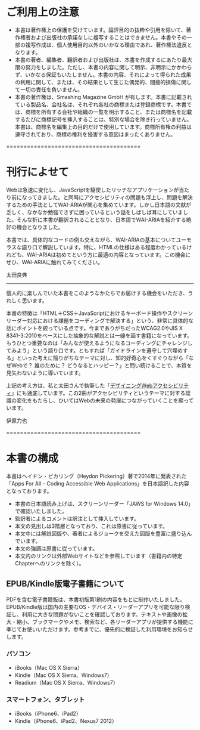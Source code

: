 <h1 class="titleNotice">ご利用上の注意</h1>

- 本書は著作権上の保護を受けています。論評目的の抜粋や引用を除いて、著作権者および出版社の承諾なしに複写することはできません。本書やその一部の複写作成は、個人使用目的以外のいかなる理由であれ、著作権法違反となります。
- 本書の著者、編集者、翻訳者および出版社は、本書を作成するにあたり最大限の努力をしました。ただし、本書の内容に関して明示、非明示にかかわらず、いかなる保証もいたしません。本書の内容、それによって得られた成果の利用に関して、または、その結果として生じた偶発的、間接的損傷に関して一切の責任を負いません。
- 本書の著作権は、Smashing Magazine GmbH が有します。本書に記載されている製品名、会社名は、それぞれ各社の商標または登録商標です。本書では、商標を所有する会社や組織の一覧を明示すること、または商標名を記載するたびに商標記号を挿入することは、特別な場合を除き行っていません。本書は、商標名を編集上の目的だけで使用しています。商標所有権の利益は遵守されており、商標の権利を侵害する意図はまったくありません。

=======================================

# 刊行によせて

Webは急速に変化し、JavaScriptを駆使したリッチなアプリケーションが当たり前になってきました。と同時にアクセシビリティの問題も浮上し、問題を解決するための手法としてWAI-ARIAが関心を集めています。しかし日本語の文献が乏しく、なかなか勉強できずに困っているという話をしばしば耳にしていました。そんな折に本書が翻訳されることとなり、日本語でWAI-ARIAを紹介する絶好の機会となりました。

本書では、具体的なコードの例も交えながら、WAI-ARIAの基本についてユーモラスな語り口で解説しています。特に、HTMLの仕様はある程度わかっているけれども、WAI-ARIAは初めてという方に最適の内容となっています。この機会にぜひ、WAI-ARIAに触れてみてください。

太田良典

---

個人的に楽しんでいた本書をこのようなかたちでお届けする機会をいただき、うれしく思います。

本書の特徴は「HTML＋CSS＋JavaScriptにおけるキーボード操作やスクリーンリーダー対応における課題をコーディングで解決する」という、非常に具体的な話にポイントを絞っている点です。今までありがちだったWCAG2.0やJIS X 8341-3:2010をベースにした抽象的な解説とは一線を画す書籍になっています。もうひとつ重要なのは「みんなが使えるようになるコーディングにチャレンジしてみよう」という語り口です。ともすれば「ガイドラインを遵守して穴埋めする」といった考えに陥りがちなテーマに対し、知的好奇心をくすぐりながら「なぜWebで？ 誰のために？ どうなるとハッピー？」と問い続けることで、本質を見失わないように導いています。

上記の考え方は、私と太田さんで執筆した「<a href="https://www.borndigital.co.jp/book/6111.html">デザイニングWebアクセシビリティ</a>」にも通底しています。この2冊がアクセシビリティというテーマに対する認識の変化をもたらし、ひいてはWebの未来の発展につながっていくことを願っています。

伊原力也

=======================================

# 本書の構成

本書はヘイドン・ピカリング（Heydon Pickering）著で2014年に発表された「Apps For All – Coding Accessible Web Applications」を日本語訳した内容となっております。

- 本書の日本語読み上げは、スクリーンリーダー「JAWS for Windows 14.0」で確認いたしました。
- 監訳者によるコメントは訳注として挿入しています。
- 本文の見出しは3階層となっており、これは原書に従っています。
- 本文中には解説図版や、著者によるジョークを交えた図版を豊富に盛り込んでいます。
- 本文の強調は原書に従っています。
- 本文内のリンクは外部Webサイトなどを参照しています（書籍内の特定Chapterへのリンクを除く）。

## EPUB/Kindle版電子書籍について

PDFを含む電子書籍版は、本書初版第1刷の内容をもとに制作いたしました。EPUB/Kindle版は国内の主要なOS・デバイス・リーダーアプリを可能な限り検証し、利用に大きな問題がないことを確認しております。テキストや画像の拡大・縮小、ブックマークやメモ、検索など、各リーダーアプリが提供する機能に準じてお使いいただけます。参考までに、優先的に検証した利用環境をお知らせします。

### パソコン

- iBooks（Mac OS X Sierra）
- Kindle（Mac OS X Sierra、Windows7）
- Readium（Mac OS X Sierra、Windows7）

### スマートフォン、タブレット

- iBooks（iPhone6、iPad2）
- Kindle（iPhone6、iPad2、Nexus7 2012）
